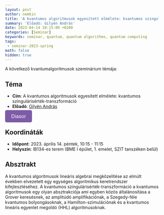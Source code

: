 ```yaml
---
layout: post
author: nemkin
title: 'A kvantumos algoritmusok egyesített elmélete: kvantumos szingulárisérték-transzformáció'
summary: 'Előadó: Gilyén András'
date: 2023-04-14 10:15:00 +0200
categories: [Seminar]
keywords: seminar, quantum, quantum algorithms, quantum computing
tags:
 - seminar-2023-spring
math: false
hidden: true
---
```


A következő kvantumalgoritmusok szeminárium témája:

## Téma

- **Cím**: A kvantumos algoritmusok egyesített elmélete: kvantumos szingulárisérték-transzformáció
- **Előadó**: [Gilyén András](http://gilyen.hu/)

<a
  href="https://quszit.github.io/seminar/andras-gilyen-2023-04-14-seminar-quantum-singular-value-transformation.pdf"
  style="
    background-color: #7D5BA6;
    padding: 10px 20px;
    border: none;
    border-radius: 5px;
    outline: none;
    color: white;
    font-size: 16px;
    text-decoration: none;
    cursor: pointer;
    transition: background-color 0.3s ease;"
    onmouseover="this.style.backgroundColor='#6D4A94'"
    onmouseout="this.style.backgroundColor='#7D5BA6'"
    onmousedown="this.style.backgroundColor='#5C3A82'"
    onmouseup="this.style.backgroundColor='#7D5BA6'"
    >Diasor</a>

## Koordináták

- **Időpont**: 2023. április 14. péntek, 10:15 - 11:15
- **Helyszín**: IB134-es terem (BME I épület, 1. emelet, SZIT tanszéken belül)

## Absztrakt

A kvantumos algoritmusok lineáris algebrai megközelítése az elmúlt években elvezetett egy egységes algoritmikus keretrendszer kifejlesztéséhez. A kvantumos szingulárisérték-transzformáció a kvantumos algoritmusok egy olyan absztrakciója ami egyben közös általánosítása a Grover keresésnek, az amplitúdó amplifikációnak, a Szegedy-féle kvantumos bolyongásoknak, a Hamilton-szimulációnak és a kvantumos lineáris egyenlet megoldó (HHL) algoritmusoknak.
